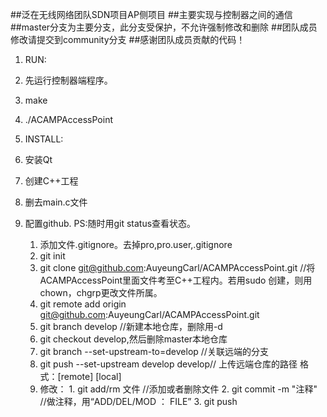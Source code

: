 ##泛在无线网络团队SDN项目AP侧项目
##主要实现与控制器之间的通信
##master分支为主要分支，此分支受保护，不允许强制修改和删除
##团队成员修改请提交到community分支
##感谢团队成员贡献的代码！

1. RUN:
  1. 先运行控制器端程序。
  2. make
  3. ./ACAMPAccessPoint

2. INSTALL:
  1. 安装Qt
  2. 创建C++工程
  3. 删去main.c文件
  4. 配置github. PS:随时用git status查看状态。
     1. 添加文件.gitignore。去掉pro,pro.user,.gitignore
     2. git init
     2. git clone git@github.com:AuyeungCarl/ACAMPAccessPoint.git //将ACAMPAccessPoint里面文件考至C++工程内。若用sudo 创建，则用chown，chgrp更改文件所属。
     3. git remote add origin git@github.com:AuyeungCarl/ACAMPAccessPoint.git
     4. git branch develop //新建本地仓库，删除用-d
     5. git checkout develop,然后删除master本地仓库
     6. git branch --set-upstream-to=develop //关联远端的分支
     7. git push --set-upstream develop develop// 上传远端仓库的路径 格式：[remote] [local]
     8. 修改：
	1. git add/rm 文件 //添加或者删除文件
        2. git commit -m "注释" //做注释，用“ADD/DEL/MOD ： FILE”
	3. git push
 









